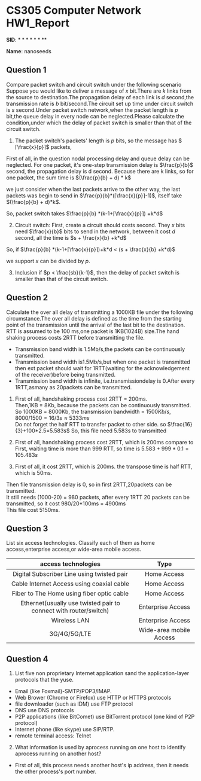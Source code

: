 <!--
 * @Github: https://github.com/Certseeds/CS305_2019F_Remake
 * @Organization: SUSTech
 * @Author: nanoseeds
 * @Date: 2020-06-19 22:02:07
 * @LastEditors: nanoseeds
 * @LastEditTime: 2021-01-15 11:33:16
 * @License: CC-BY-NC-SA_V4_0 or any later version 
 -->

# CS305 Computer Network HW1_Report

**SID**:  $********$

**Name**:  nanoseeds  

## Question 1

Compare packet switch and circuit switch under the following scenario Suppose you would like to deliver a message of $x$ bit.There are $k$ links from the source to destination.The propagation delay of each link is $d$ second,the transmission rate is $b$ bit/second.The circuit set up time under circuit switch is $s$ second.Under packet switch network,when the packet length is $p$ bit,the queue delay in every node can be neglected.Please calculate the condition,under which the delay of packet switch is smaller than that of the circuit switch.

1. The packet switch's packets' length is $p$ bits, so the message has $⌈\frac{x}{p}⌉$ packets,

First of all, in the question nodal processing delay and queue delay can be neglected. For one packet, it's one-step transmission delay is $\frac{p}{b}$ second, the propagation delay is d second. Because there are k links, so for one packet, the sum time is $(\frac{p}{b} + d) * k$

we just consider when the last packets arrive to the other way, the last packets was begin to send in $\frac{p}{b}*(⌈\frac{x}{p}⌉-1)$, itself take $(\frac{p}{b} + d)*k$.

So, packet switch takes $\frac{p}{b} *(k-1+⌈\frac{x}{p}⌉) +k*d$

2. Circuit switch:
First, create a circuit should costs second. They $x$ bits need $\frac{x}{b}$ bits to send in the network, between it cost $d$ second, all the time is $s + \frac{x}{b} +k*d$

So, if $\frac{p}{b} *(k-1+⌈\frac{x}{p}⌉)+k*d < (s + \frac{x}{b} +k*d)$

we support $x$ can be divided by $p$.

3. Inclusion if $p < \frac{sb}{k-1}$, then the delay of packet switch is smaller than that of the circuit switch.

## Question 2

Calculate the over all delay of transmitting a 1000KB file under the following circumstance.The over all delay is defined as the time from the starting point of the transmission until the arrival of the last bit to the destination. RTT is assumed to be 100 ms,one packet is 1KB(1024B) size.The hand shaking process costs 2RTT before transmitting the file.

+ Transmission band width is 1.5Mb/s,the packets can be continuously transmitted.
+ Transmission band width is1.5Mb/s,but when one packet is transmitted then ext packet should wait for 1RTT(waiting for the acknowledgement of the receiver)before being transmitted.
+ Transmission band width is infinite, i.e.transmissiondelay is 0.After every 1RTT,asmany as 20packets can be transmitted.

1. First of all, handshaking process cost 2RTT = 200ms.  
Then,1KB = 8Kb, because the packets can be continuously transmitted.  
So 1000KB = 8000Kb, the transmission bandwidth = $1500Kb/s$,
$8000/1500 = 16/3s ≈ 5333ms$  
Do not forget the half RTT to transfer packet to other side.
so $\frac{16}{3}+100*2.5=5.583s$
So, this file need 5.583s to transmitted

2. First of all, handshaking process cost 2RTT, which is 200ms
compare to First, waiting time is more than 999 RTT, so time is 
$5.583+999*0.1=105.483s$

3. First of all, it cost 2RTT, which is 200ms. the transpose time is half RTT, which is 50ms.

Then file transmission delay is 0, so in first 2RTT,20packets can be transmitted.  
It still needs (1000-20) = 980 packets, after every 1RTT 20 packets can be transmitted, so it cost 980/20*100ms = 4900ms  
This file cost 5150ms.  

## Question 3

List six access technologies. Classify each of them as home access,enterprise access,or wide-area mobile access.

|                       access technologies                        |          Type           |
| :--------------------------------------------------------------: | :---------------------: |
|            Digital Subscriber Line using twisted pair            |       Home Access       |
|            Cable Internet Access using coaxial cable             |       Home Access       |
|            Fiber to The Home using fiber optic cable             |       Home Access       |
| Ethernet(usually use twisted pair to connect with router/switch) |    Enterprise Access    |
|                           Wireless LAN                           |    Enterprise Access    |
|                           3G/4G/5G/LTE                           | Wide-area mobile Access |

## Question 4

1. List five non proprietary Internet application sand the application-layer protocols that the yuse.

+ Email (like Foxmail)-SMTP/POP3/IMAP.
+ Web Brower (Chrome or Firefox) use HTTP or HTTPS protocols
+ file downloader (such as IDM) use FTP protocol
+ DNS use DNS protocols
+ P2P applications (like BitComet) use BitTorrent protocol (one kind of P2P protocol)
+ Internet phone (like skype) use SIP/RTP.
+ remote terminal access: Telnet

2. What information is used by aprocess running on one host to identify aprocess running on another host?

+ First of all, this process needs another host's ip address, then it needs the other process's port number.
